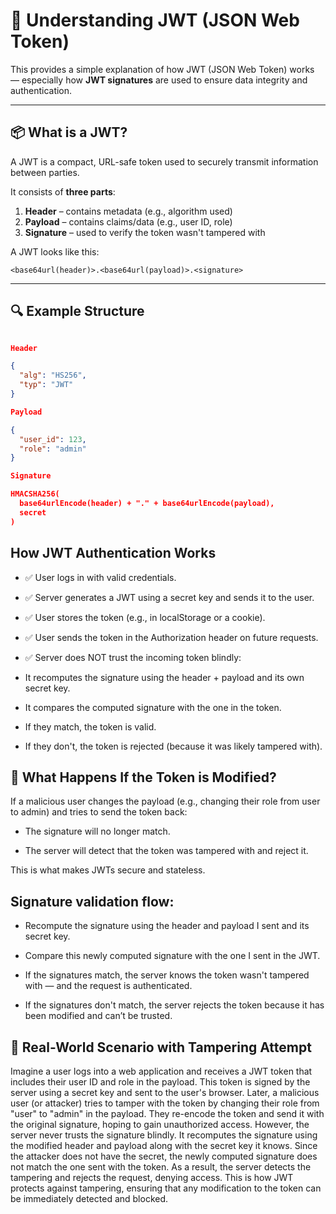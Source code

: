 # 🔐 Understanding JWT (JSON Web Token)

This provides a simple explanation of how JWT (JSON Web Token) works — especially how **JWT signatures** are used to ensure data integrity and authentication.

---

## 📦 What is a JWT?

A JWT is a compact, URL-safe token used to securely transmit information between parties.

It consists of **three parts**:

1. **Header** – contains metadata (e.g., algorithm used)
2. **Payload** – contains claims/data (e.g., user ID, role)
3. **Signature** – used to verify the token wasn't tampered with

A JWT looks like this:
```
<base64url(header)>.<base64url(payload)>.<signature>

```

---

## 🔍 Example Structure

```json

Header

{
  "alg": "HS256",
  "typ": "JWT"
}

Payload

{
  "user_id": 123,
  "role": "admin"
}

Signature

HMACSHA256(
  base64urlEncode(header) + "." + base64urlEncode(payload),
  secret
)
```


## How JWT Authentication Works

* ✅ User logs in with valid credentials.

* ✅ Server generates a JWT using a secret key and sends it to the user.

* ✅ User stores the token (e.g., in localStorage or a cookie).

* ✅ User sends the token in the Authorization header on future requests.

* ✅ Server does NOT trust the incoming token blindly:

* It recomputes the signature using the header + payload and its own secret key.

* It compares the computed signature with the one in the token.

* If they match, the token is valid.

* If they don't, the token is rejected (because it was likely tampered with).

## 🧪 What Happens If the Token is Modified?

If a malicious user changes the payload (e.g., changing their role from user to admin) and tries to send the token back:

* The signature will no longer match.

* The server will detect that the token was tampered with and reject it.

This is what makes JWTs secure and stateless.


##  Signature validation flow:

* Recompute the signature using the header and payload I sent and its secret key.

* Compare this newly computed signature with the one I sent in the JWT.

* If the signatures match, the server knows the token wasn't tampered with — and the request is authenticated.

* If the signatures don't match, the server rejects the token because it has been modified and can’t be trusted.

## 🔐 Real-World Scenario with Tampering Attempt

Imagine a user logs into a web application and receives a JWT token that includes their user ID and role in the payload. This token is signed by the server using a secret key and sent to the user's browser. Later, a malicious user (or attacker) tries to tamper with the token by changing their role from "user" to "admin" in the payload. They re-encode the token and send it with the original signature, hoping to gain unauthorized access. However, the server never trusts the signature blindly. It recomputes the signature using the modified header and payload along with the secret key it knows. Since the attacker does not have the secret, the newly computed signature does not match the one sent with the token. As a result, the server detects the tampering and rejects the request, denying access. This is how JWT protects against tampering, ensuring that any modification to the token can be immediately detected and blocked.
